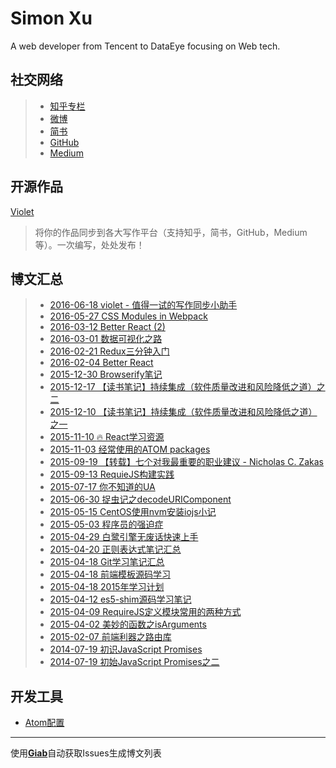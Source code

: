 # Simon Xu

A web developer from Tencent to DataEye focusing on Web tech.

## 社交网络

> * [知乎专栏](http://zhuanlan.zhihu.com/reduixs)
> * [微博](http://www.weibo.com/xugaofan/)
> * [简书](http://www.jianshu.com/users/3a1021e6c75f/latest_articles)
> * [GitHub](https://github.com/simongfxu)
> * [Medium](https://medium.com/@damngoto)

## 开源作品

[Violet](https://github.com/simongfxu/violet)

> 将你的作品同步到各大写作平台（支持知乎，简书，GitHub，Medium等）。一次编写，处处发布！

## 博文汇总

<!--giab:issue_list_start-->

> * [2016-06-18  violet - 值得一试的写作同步小助手](https://github.com/simongfxu/simongfxu.github.com/issues/101)
> * [2016-05-27  CSS Modules in Webpack](https://github.com/simongfxu/simongfxu.github.com/issues/35)
> * [2016-03-12  Better React (2)](https://github.com/simongfxu/simongfxu.github.com/issues/31)
> * [2016-03-01  数据可视化之路](https://github.com/simongfxu/simongfxu.github.com/issues/30)
> * [2016-02-21  Redux三分钟入门](https://github.com/simongfxu/simongfxu.github.com/issues/29)
> * [2016-02-04  Better React](https://github.com/simongfxu/simongfxu.github.com/issues/28)
> * [2015-12-30  Browserify笔记](https://github.com/simongfxu/simongfxu.github.com/issues/27)
> * [2015-12-17  【读书笔记】持续集成（软件质量改进和风险降低之道）之二](https://github.com/simongfxu/simongfxu.github.com/issues/26)
> * [2015-12-10  【读书笔记】持续集成（软件质量改进和风险降低之道）之一](https://github.com/simongfxu/simongfxu.github.com/issues/25)
> * [2015-11-10 :fire: React学习资源](https://github.com/simongfxu/simongfxu.github.com/issues/21)
> * [2015-11-03  经常使用的ATOM packages](https://github.com/simongfxu/simongfxu.github.com/issues/20)
> * [2015-09-19  【转载】七个对我最重要的职业建议 - Nicholas C. Zakas ](https://github.com/simongfxu/simongfxu.github.com/issues/19)
> * [2015-09-13  RequieJS构建实践](https://github.com/simongfxu/simongfxu.github.com/issues/18)
> * [2015-07-17  你不知道的UA](https://github.com/simongfxu/simongfxu.github.com/issues/15)
> * [2015-06-30  捉虫记之decodeURIComponent](https://github.com/simongfxu/simongfxu.github.com/issues/14)
> * [2015-05-15  CentOS使用nvm安装iojs小记](https://github.com/simongfxu/simongfxu.github.com/issues/13)
> * [2015-05-03  程序员的强迫症](https://github.com/simongfxu/simongfxu.github.com/issues/12)
> * [2015-04-29  白鹭引擎无废话快速上手](https://github.com/simongfxu/simongfxu.github.com/issues/11)
> * [2015-04-20  正则表达式笔记汇总](https://github.com/simongfxu/simongfxu.github.com/issues/10)
> * [2015-04-18  Git学习笔记汇总](https://github.com/simongfxu/simongfxu.github.com/issues/9)
> * [2015-04-18  前端模板源码学习](https://github.com/simongfxu/simongfxu.github.com/issues/8)
> * [2015-04-18  2015年学习计划](https://github.com/simongfxu/simongfxu.github.com/issues/7)
> * [2015-04-12  es5-shim源码学习笔记](https://github.com/simongfxu/simongfxu.github.com/issues/6)
> * [2015-04-09  RequireJS定义模块常用的两种方式](https://github.com/simongfxu/simongfxu.github.com/issues/5)
> * [2015-04-02  美妙的函数之isArguments](https://github.com/simongfxu/simongfxu.github.com/issues/4)
> * [2015-02-07  前端利器之路由库](https://github.com/simongfxu/simongfxu.github.com/issues/3)
> * [2014-07-19  初识JavaScript Promises](https://github.com/simongfxu/simongfxu.github.com/issues/2)
> * [2014-07-19  初始JavaScript Promises之二](https://github.com/simongfxu/simongfxu.github.com/issues/1)

<!--giab:issue_list_end-->

## 开发工具

- [Atom配置](https://github.com/simongfxu/simongfxu.github.com/tree/master/atom)

--------
使用[**Giab**](https://github.com/simongfxu/giab)自动获取Issues生成博文列表
